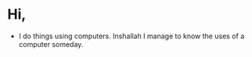 # Hi,
- I do things using computers. Inshallah I manage to know the uses of a computer someday.

<!---
ballads2110/ballads2110 is a ✨ special ✨ repository because its `README.md` (this file) appears on your GitHub profile.
You can click the Preview link to take a look at your changes.
--->
